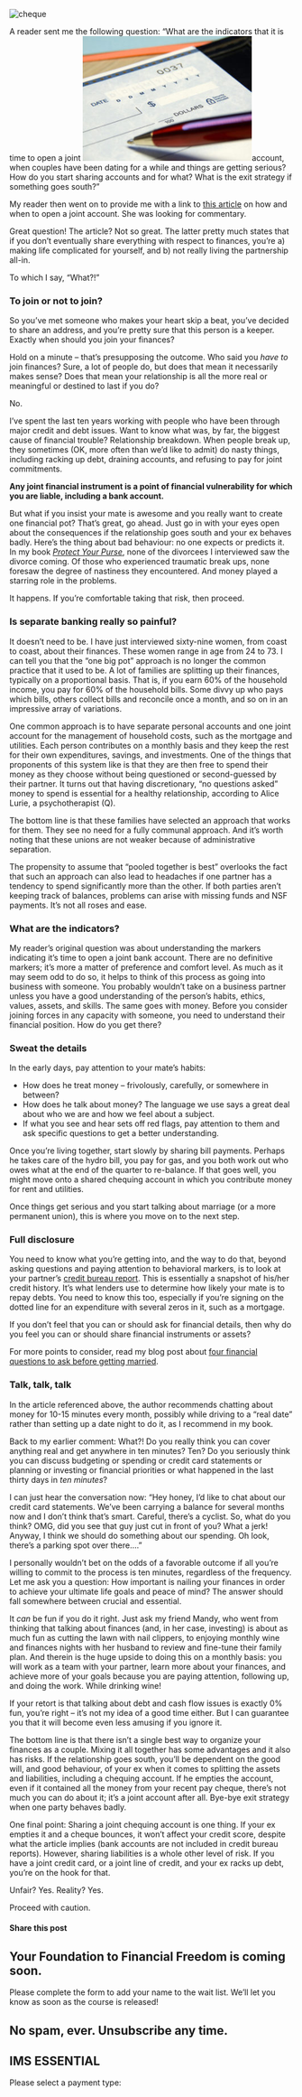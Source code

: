 ![cheque](https://yourfinanciallaunchpad.com/wp-content/uploads/elementor/thumbs/cheque-qdc6cpthe1jg09nepcheyd0ymqwyqy89x64timb4aw.jpg "cheque")

A reader sent me the following question: “What are the indicators that it is time to open a joint ![](attachments/cheque-300x221.jpg)account, when couples have been dating for a while and things are getting serious? How do you start sharing accounts and for what? What is the exit strategy if something goes south?”

My reader then went on to provide me with a link to [this article](https://www.wealthsimple.com/en-ca/magazine/how-to-joint-account) on how and when to open a joint account. She was looking for commentary.

Great question! The article? Not so great. The latter pretty much states that if you don’t eventually share everything with respect to finances, you’re a) making life complicated for yourself, and b) not really living the partnership all-in.

To which I say, “What?!”

### To join or not to join?

So you’ve met someone who makes your heart skip a beat, you’ve decided to share an address, and you’re pretty sure that this person is a keeper. Exactly when should you join your finances?

Hold on a minute – that’s presupposing the outcome. Who said you *have to* join finances? Sure, a lot of people do, but does that mean it necessarily makes sense? Does that mean your relationship is all the more real or meaningful or destined to last if you do?

No.

I’ve spent the last ten years working with people who have been through major credit and debt issues. Want to know what was, by far, the biggest cause of financial trouble? Relationship breakdown. When people break up, they sometimes (OK, more often than we’d like to admit) do nasty things, including racking up debt, draining accounts, and refusing to pay for joint commitments.

**Any joint financial instrument is a point of financial vulnerability for which you are liable, including a bank account.**

But what if you insist your mate is awesome and you really want to create one financial pot? That’s great, go ahead. Just go in with your eyes open about the consequences if the relationship goes south and your ex behaves badly. Here’s the thing about bad behaviour: no one expects or predicts it. In my book [*Protect Your Purse*](https://www.amazon.ca/Protect-Purse-Shared-Lessons-Women/dp/0995821801/ref=tmm_pap_swatch_0?_encoding=UTF8&qid=1507662441&sr=8-1), none of the divorcees I interviewed saw the divorce coming. Of those who experienced traumatic break ups, none foresaw the degree of nastiness they encountered. And money played a starring role in the problems.

It happens. If you’re comfortable taking that risk, then proceed.

### Is separate banking really so painful?

It doesn’t need to be. I have just interviewed sixty-nine women, from coast to coast, about their finances. These women range in age from 24 to 73. I can tell you that the “one big pot” approach is no longer the common practice that it used to be. A lot of families are splitting up their finances, typically on a proportional basis. That is, if you earn 60% of the household income, you pay for 60% of the household bills. Some divvy up who pays which bills, others collect bills and reconcile once a month, and so on in an impressive array of variations.

One common approach is to have separate personal accounts and one joint account for the management of household costs, such as the mortgage and utilities. Each person contributes on a monthly basis and they keep the rest for their own expenditures, savings, and investments. One of the things that proponents of this system like is that they are then free to spend their money as they choose without being questioned or second-guessed by their partner. It turns out that having discretionary, “no questions asked” money to spend is essential for a healthy relationship, according to Alice Lurie, a psychotherapist (Q).

The bottom line is that these families have selected an approach that works for them. They see no need for a fully communal approach. And it’s worth noting that these unions are not weaker because of administrative separation.

The propensity to assume that “pooled together is best” overlooks the fact that such an approach can also lead to headaches if one partner has a tendency to spend significantly more than the other. If both parties aren’t keeping track of balances, problems can arise with missing funds and NSF payments. It’s not all roses and ease.

### What are the indicators?

My reader’s original question was about understanding the markers indicating it’s time to open a joint bank account. There are no definitive markers; it’s more a matter of preference and comfort level. As much as it may seem odd to do so, it helps to think of this process as going into business with someone. You probably wouldn’t take on a business partner unless you have a good understanding of the person’s habits, ethics, values, assets, and skills. The same goes with money. Before you consider joining forces in any capacity with someone, you need to understand their financial position. How do you get there?

### Sweat the details

In the early days, pay attention to your mate’s habits:

- How does he treat money – frivolously, carefully, or somewhere in between?
- How does he talk about money? The language we use says a great deal about who we are and how we feel about a subject.
- If what you see and hear sets off red flags, pay attention to them and ask specific questions to get a better understanding.

Once you’re living together, start slowly by sharing bill payments. Perhaps he takes care of the hydro bill, you pay for gas, and you both work out who owes what at the end of the quarter to re-balance. If that goes well, you might move onto a shared chequing account in which you contribute money for rent and utilities.

Once things get serious and you start talking about marriage (or a more permanent union), this is where you move on to the next step.

### Full disclosure

You need to know what you’re getting into, and the way to do that, beyond asking questions and paying attention to behavioral markers, is to look at your partner’s [credit bureau report](https://yflmainprod.wpengine.com/2017/03/ladies-whats-your-score/). This is essentially a snapshot of his/her credit history. It’s what lenders use to determine how likely your mate is to repay debts. You need to know this too, especially if you’re signing on the dotted line for an expenditure with several zeros in it, such as a mortgage.

If you don’t feel that you can or should ask for financial details, then why do you feel you can or should share financial instruments or assets?

For more points to consider, read my blog post about [four financial questions to ask before getting married](https://yflmainprod.wpengine.com/2016/12/four-financial-questions-to-consider-before-getting-engaged/).

### Talk, talk, talk

In the article referenced above, the author recommends chatting about money for 10-15 minutes every month, possibly while driving to a “real date” rather than setting up a date night to do it, as I recommend in my book.

Back to my earlier comment: What?! Do you really think you can cover anything real and get anywhere in ten minutes? Ten? Do you seriously think you can discuss budgeting or spending or credit card statements or planning or investing or financial priorities or what happened in the last thirty days in *ten minutes*?

I can just hear the conversation now: “Hey honey, I’d like to chat about our credit card statements. We’ve been carrying a balance for several months now and I don’t think that’s smart. Careful, there’s a cyclist. So, what do you think? OMG, did you see that guy just cut in front of you? What a jerk! Anyway, I think we should do something about our spending. Oh look, there’s a parking spot over there….”

I personally wouldn’t bet on the odds of a favorable outcome if all you’re willing to commit to the process is ten minutes, regardless of the frequency. Let me ask you a question: How important is nailing your finances in order to achieve your ultimate life goals and peace of mind? The answer should fall somewhere between crucial and essential.

It *can* be fun if you do it right. Just ask my friend Mandy, who went from thinking that talking about finances (and, in her case, investing) is about as much fun as cutting the lawn with nail clippers, to enjoying monthly wine and finances nights with her husband to review and fine-tune their family plan. And therein is the huge upside to doing this on a monthly basis: you will work as a team with your partner, learn more about your finances, and achieve more of your goals because you are paying attention, following up, and doing the work. While drinking wine!

If your retort is that talking about debt and cash flow issues is exactly 0% fun, you’re right – it’s not my idea of a good time either. But I can guarantee you that it will become even less amusing if you ignore it.

The bottom line is that there isn’t a single best way to organize your finances as a couple. Mixing it all together has some advantages and it also has risks. If the relationship goes south, you’ll be dependent on the good will, and good behaviour, of your ex when it comes to splitting the assets and liabilities, including a chequing account. If he empties the account, even if it contained all the money from your recent pay cheque, there’s not much you can do about it; it’s a joint account after all. Bye-bye exit strategy when one party behaves badly.

One final point: Sharing a joint chequing account is one thing. If your ex empties it and a cheque bounces, it won’t affect your credit score, despite what the article implies (bank accounts are not included in credit bureau reports). However, sharing liabilities is a whole other level of risk. If you have a joint credit card, or a joint line of credit, and your ex racks up debt, you’re on the hook for that.

Unfair? Yes. Reality? Yes.

Proceed with caution.

#### Share this post

## Your Foundation to Financial Freedom is coming soon.

Please complete the form to add your name to the wait list. We’ll let you know as soon as the course is released!

## No spam, ever. Unsubscribe any time.

## IMS ESSENTIAL

Please select a payment type: